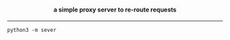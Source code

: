 <h4 align='center'> a simple proxy server to re-route requests </h4>
<hr>

```python3
python3 -m sever
```

